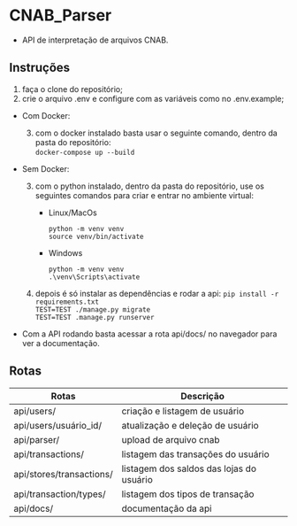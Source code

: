 # CNAB_Parser

- API de interpretação de arquivos CNAB.

## Instruções

1. faça o clone do repositório;
2. crie o arquivo .env e configure com as variáveis como no .env.example;

- Com Docker: <br>

  3. com o docker instalado basta usar o seguinte comando, dentro da pasta do repositório:<br>
     `docker-compose up --build`

- Sem Docker: <br>

  3. com o python instalado, dentro da pasta do repositório, use os seguintes comandos para criar e entrar no ambiente virtual:<br>

     - Linux/MacOs

       `python -m venv venv`<br>
       `source venv/bin/activate`

     - Windows

       `python -m venv venv`<br>
       `.\venv\Scripts\activate`

  4. depois é só instalar as dependências e rodar a api:
     `pip install -r requirements.txt`<br>
     `TEST=TEST ./manage.py migrate`<br>
     `TEST=TEST .manage.py runserver`

- Com a API rodando basta acessar a rota api/docs/ no navegador para ver a documentação.

## Rotas

| Rotas                    | Descrição                                |
| ------------------------ | ---------------------------------------- |
| api/users/               | criação e listagem de usuário            |
| api/users/usuário_id/    | atualização e deleção de usuário         |
| api/parser/              | upload de arquivo cnab                   |
| api/transactions/        | listagem das transações do usuário       |
| api/stores/transactions/ | listagem dos saldos das lojas do usuário |
| api/transaction/types/   | listagem dos tipos de transação          |
| api/docs/                | documentação da api                      |
